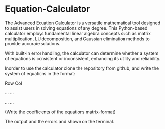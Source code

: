 # Equation-Calculator
The Advanced Equation Calculator is a versatile mathematical tool designed to assist users in solving equations of any degree. This Python-based calculator employs fundamental linear algebra concepts such as matrix multiplication, LU decomposition, and Gaussian elimination methods to provide accurate solutions.


With built-in error handling, the calculator can determine whether a system of equations is consistent or inconsistent, enhancing its utility and reliability.


Inorder to use the calculator clone the repository from github, and write the system of equations in the format:


Row Col


... ...


... ...


(Write the coefficients of the equations matrix-format)

The output and the errors and shown on the terminal.
